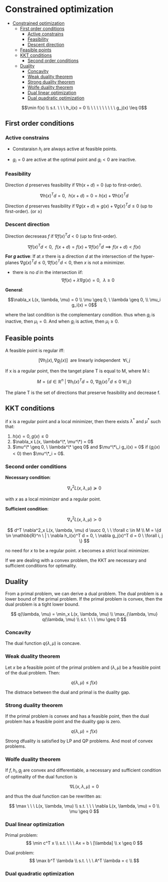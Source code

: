 # Constrained optimization

- [Constrained optimization](#constrained-optimization)
  - [First order conditions](#first-order-conditions)
    - [Active constrains](#active-constrains)
    - [Feasibility](#feasibility)
    - [Descent direction](#descent-direction)
  - [Feasible points](#feasible-points)
  - [KKT conditions](#kkt-conditions)
    - [Second order conditions](#second-order-conditions)
  - [Duality](#duality)
    - [Concavity](#concavity)
    - [Weak duality theorem](#weak-duality-theorem)
    - [Strong duality theorem](#strong-duality-theorem)
    - [Wolfe duality theorem](#wolfe-duality-theorem)
    - [Dual linear optimization](#dual-linear-optimization)
    - [Dual quadratic optimization](#dual-quadratic-optimization)

$$\min f(x) \\ s.t. \ \ \ h_i(x) = 0 \\  \ \ \  \ \ \  \ \ \ g_j(x) \leq 0$$

## First order conditions

### Active constrains

- Constaraisn $h_i$ are always active at feasible points.

- $g_i = 0$ are active at the optimal point and $g_i < 0$ are inactive.

### Feasibility

Direction $d$ preserves feasibility if $\nabla h(x + d) = 0$ (up to first-order).

$$\nabla h(x)^T d = 0, \ \ h(x + d) = 0 = h(x) + \nabla h(x)^T d$$

Direction $d$ preserves feasibility if $\nabla g(x + d) \approx g(x) + \nabla g(x)^T d \leq 0$ (up to first-order). (or $\geq$)

### Descent direction

Direction decreseas $f$ if $\nabla f(x)^T d < 0$ (up to first-order).

$$\nabla f(x)^T d < 0, \ \ f(x + d) = f(x) + \nabla f(x)^T d  \implies f(x + d) < f(x)$$


**For $g$ active**: If at $x$ there is a direction $d$ at the intersection of the hyper-planes $\nabla g(x)^Td \leq 0$, $\nabla f(x)^T d < 0$, then $x$ is not a minimizer.

- there is no $d$ in the intersection iif:
$$\nabla f(x) + \lambda \nabla g(x) = 0, \ \ \lambda \geq 0$$

**General**: 

$$\nabla_x L(x, \lambda, \mu) = 0 \\ 
\mu \geq 0, \ \lambda \geq 0, \\
\mu_i g_i(x) = 0$$

where the last condition is the complementary condition. thus when $g_i$ is inactive, then $\mu_i = 0$. And when $g_i$ is active, then $\mu_i \geq 0$.

## Feasible points

A feasible point is regular iff:

$$[\nabla h_i(x), \nabla g_j(x)] \ \ \text{are linearly independent} \ \ \forall i, j$$

If x is a regular point, then the tanget plane T is equal to M, where M i:

$$M = \{d \in \mathbb{R}^n \ | \ \nabla h_i(x)^T d = 0, \ \nabla g_j(x)^T d \leq 0 \ \forall i, j\}$$

The plane T is the set of directions that preserve feasibility and decrease f.

## KKT conditions

if x is a regular point and a local minimizer, then there exists $\lambda^*$ and $\mu^*$ such that:

1. $h(x) = 0, g(x) \leq 0$
2. $\nabla_x L(x, \lambda^\*, \mu^\*) = 0$
3. $\mu^\* \geq 0, \ \lambda^\* \geq 0$ and $\mu^\*\_i g_i(x) = 0$ if ($g_i(x) < 0$) then $\mu^\*_i = 0$.


### Second order conditions

**Necessary condition**:

$$\nabla^2_x L(x, \lambda, \mu) \succeq 0$$

with $x$ as a local minimizer and a regular point.

**Sufficient condition**:

$$\nabla^2_x L(x, \lambda, \mu) \succ 0$$

$$
d^T \nabla^2_x L(x, \lambda, \mu) d \succ 0, \ \ \forall c \in M \\
M = \{d \in \mathbb{R}^n \ | \ \nabla h_i(x)^T d = 0, \ \nabla g_j(x)^T d = 0 \ \forall i, j \}
$$


no need for $x$ to be a regular point. $x$ becomes a strict local minimizer.

If we are dealing with a convex problem, the KKT are necessary and sufficient conditions for optimality.

## Duality

From a primal problem, we can derive a dual problem. The dual problem is a lower bound of the primal problem. If the primal problem is convex, then the dual problem is a tight lower bound.

$$
q(\lambda, \mu) = \min_x L(x, \lambda, \mu) \\
\max_{\lambda, \mu} q(\lambda, \mu) \\
s.t. \ \ \ \mu \geq 0
$$

### Concavity

The dual function $q(\lambda, \mu)$ is concave.

### Weak duality theorem

Let $x$ be a feasible point of the primal problem and $(\lambda, \mu)$ be a feasible point of the dual problem. Then:

$$q(\lambda, \mu) \leq f(x)$$

The distnace between the dual and primal is the duality gap.

### Strong duality theorem

If the primal problem is convex and has a feasible point, then the dual problem has a feasible point and the duality gap is zero.

$$q(\lambda, \mu) = f(x)$$

Strong dfuality is satisfied by LP and QP problems. And most of convex problems.

### Wolfe duality theorem

If $f, h_i, g_j$ are convex and differentiable, a necessary and sufficient condition of optimality of the dual function is 

$$\nabla L(x, \lambda, \mu) = 0$$

and thus the dual function can be rewritten as:

$$
\max \ \ \ L(x, \lambda, \mu) \\
s.t. \ \ \ \nabla L(x, \lambda, \mu) = 0 \\
\mu \geq 0
$$

### Dual linear optimization
Primal problem:
$$
\min c^T x \\
s.t. \ \ \ Ax = b \ [\lambda] \\
x \geq 0
$$

Dual problem:
$$
\max b^T \lambda \\
s.t. \ \ \ A^T \lambda = c \\
$$

### Dual quadratic optimization










